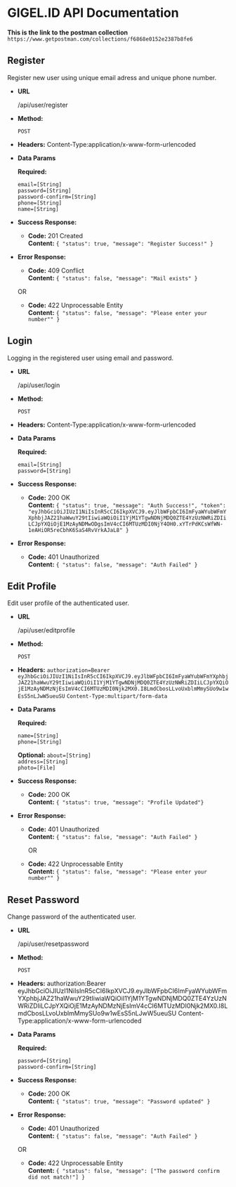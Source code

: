 # GIGEL.ID API Documentation

**This is the link to the postman collection**
`https://www.getpostman.com/collections/f6868e0152e2387b8fe6`


**Register**
----
  Register new user using unique email adress and unique phone number.

* **URL**

  /api/user/register

* **Method:**

  `POST`
  
*  **Headers:**
Content-Type:application/x-www-form-urlencoded
  
*  **Data Params**

   **Required:**
 
   `email=[String]` <br />
   `password=[String]` <br />
   `password-confirm=[String]` <br />
   `phone=[String]` <br />
   `name=[String]` <br />

* **Success Response:**

  * **Code:** 201 Created <br />
    **Content:** `{ "status": true, "message": "Register Success!" }`
 
* **Error Response:**

  * **Code:** 409 Conflict<br />
    **Content:** `{ "status": false, "message": "Mail exists" }`

  OR

  * **Code:** 422 Unprocessable Entity <br />
    **Content:** `{ "status": false, "message": "Please enter your number"" }`
    

**Login**
----
  Logging in the registered user using email and password.

* **URL**

  /api/user/login

* **Method:**

  `POST`
  
*  **Headers:**
Content-Type:application/x-www-form-urlencoded
  
*  **Data Params**

   **Required:**
 
   `email=[String]` <br />
   `password=[String]` <br />

* **Success Response:**

  * **Code:** 200 OK <br />
    **Content:** `{ "status": true, "message": "Auth Success!", "token": "eyJhbGciOiJIUzI1NiIsInR5cCI6IkpXVCJ9.eyJlbWFpbCI6ImFyaWYubWFmYXphbjJAZ21haWwuY29tIiwiaWQiOiI1YjM1YTgwNDNjMDQ0ZTE4YzUzNWRiZDIiLCJpYXQiOjE1MzAyNDMwODgsImV4cCI6MTUzMDI0NjY4OH0.xYTrPdKCsWfWN-1eAHiOR5reCbhK6SaS4RvVrkAJaL8" }`
 
* **Error Response:**

  * **Code:** 401 Unauthorized <br />
    **Content:** `{ "status": false, "message": "Auth Failed" }`
    
    
**Edit Profile**
----
  Edit user profile of the authenticated user.

* **URL**

  /api/user/editprofile

* **Method:**

  `POST`
  
*  **Headers:**
   `authorization=Bearer eyJhbGciOiJIUzI1NiIsInR5cCI6IkpXVCJ9.eyJlbWFpbCI6ImFyaWYubWFmYXphbjJAZ21haWwuY29tIiwiaWQiOiI1YjM1YTgwNDNjMDQ0ZTE4YzUzNWRiZDIiLCJpYXQiOjE1MzAyNDMzNjEsImV4cCI6MTUzMDI0Njk2MX0.I8LmdCbosLLvoUxblmMmySUo9w1wEsS5nLJwW5ueuSU`
   `Content-Type:multipart/form-data`
   
*  **Data Params**
   
   **Required:**
 
   `name=[String]` <br />
   `phone=[String]` <br />
   
   **Optional:**
   `about=[String]` <br />
   `address=[String]` <br />
   `photo=[File]` <br />

* **Success Response:**

  * **Code:** 200 OK <br />
    **Content:** `{ "status": true, "message": "Profile Updated"}`
 
* **Error Response:**

  * **Code:** 401 Unauthorized <br />
    **Content:** `{ "status": false, "message": "Auth Failed" }`
    
    OR

  * **Code:** 422 Unprocessable Entity <br />
    **Content:** `{ "status": false, "message": "Please enter your number"" }`


**Reset Password**
----
  Change password of the authenticated user.

* **URL**

  /api/user/resetpassword

* **Method:**

  `POST`
  
*  **Headers:**
  authorization:Bearer eyJhbGciOiJIUzI1NiIsInR5cCI6IkpXVCJ9.eyJlbWFpbCI6ImFyaWYubWFmYXphbjJAZ21haWwuY29tIiwiaWQiOiI1YjM1YTgwNDNjMDQ0ZTE4YzUzNWRiZDIiLCJpYXQiOjE1MzAyNDMzNjEsImV4cCI6MTUzMDI0Njk2MX0.I8LmdCbosLLvoUxblmMmySUo9w1wEsS5nLJwW5ueuSU
Content-Type:application/x-www-form-urlencoded
  
*  **Data Params**

   **Required:**
 
   `password=[String]` <br />
   `password-confirm=[String]` <br />

* **Success Response:**

  * **Code:** 200 OK <br />
    **Content:** `{ "status": true, "message": "Password updated" }`
 
* **Error Response:**

  * **Code:** 401 Unauthorized <br />
    **Content:** `{ "status": false, "message": "Auth Failed" }`
  
  OR
  
  * **Code:** 422 Unprocessable Entity <br />
    **Content:** `{ "status": false, "message": ["The password confirm did not match!"] }`
